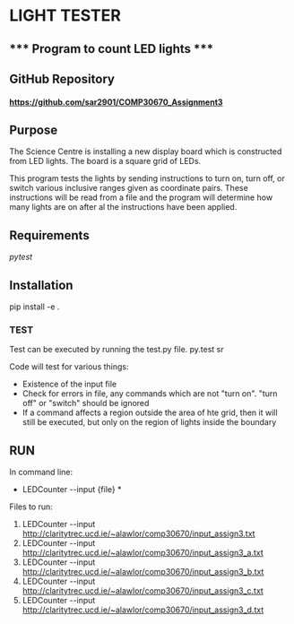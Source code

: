 

# LIGHT TESTER #
*** Program to count LED lights ***
-----------------------------------

## GitHub Repository ##
#### https://github.com/sar2901/COMP30670_Assignment3


## Purpose ##
The Science Centre is installing a new display board which is constructed from LED lights.
The board is a square grid of LEDs.

This program tests the lights by sending instructions to turn on, turn off, or switch various inclusive ranges given as coordinate pairs.
These instructions will be read from a file and the program will determine how many lights are on after al the instructions have been applied.


## Requirements ##
*pytest*

## Installation ##

pip install -e .

### TEST ###
Test can be executed by running the test.py file.
py.test sr

Code will test for various things: 
* Existence of the input file
* Check for errors in file, any commands which are not "turn on". "turn off" or "switch" should be ignored
* If a command affects a region outside the area of hte grid, then it will still be executed, but only on the region of lights inside the boundary


## RUN ##

In command line:
* LEDCounter --input {file} *

Files to run:
1. LEDCounter --input http://claritytrec.ucd.ie/~alawlor/comp30670/input_assign3.txt 
2. LEDCounter --input http://claritytrec.ucd.ie/~alawlor/comp30670/input_assign3_a.txt 
3. LEDCounter --input http://claritytrec.ucd.ie/~alawlor/comp30670/input_assign3_b.txt 
4. LEDCounter --input http://claritytrec.ucd.ie/~alawlor/comp30670/input_assign3_c.txt 
5. LEDCounter --input http://claritytrec.ucd.ie/~alawlor/comp30670/input_assign3_d.txt 
